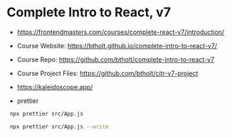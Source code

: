 # Complete Intro to React, v7

* <https://frontendmasters.com/courses/complete-react-v7/introduction/>
* Course Website: <https://btholt.github.io/complete-intro-to-react-v7/>
* Course Repo: <https://github.com/btholt/complete-intro-to-react-v7>
* Course Project Files: <https://github.com/btholt/citr-v7-project>
* <https://kaleidoscope.app/>

* prettier

```bash
 npx prettier src/App.js
```

```bash
 npx prettier src/App.js --write
 ```
